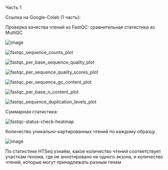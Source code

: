 Часть 1

Ссылка на Google-Colab (1 часть): 

Проверка качества чтений из FastQC: сравнительная статистика из MultiQC

![image](https://user-images.githubusercontent.com/93254228/143735315-81953ada-b85f-44c6-8b3a-b73e44f18ca0.png)

![fastqc_sequence_counts_plot](https://user-images.githubusercontent.com/93254228/143735336-d03a21fe-dc4b-4a1b-b55b-7c265e14cb42.png)

![fastqc_per_base_sequence_quality_plot](https://user-images.githubusercontent.com/93254228/143735353-e8a498ec-d81f-4613-9430-86da4dff5d2a.png)

![fastqc_per_sequence_quality_scores_plot](https://user-images.githubusercontent.com/93254228/143735374-ea6c93c2-953d-4406-84ff-3185dabe697d.png)

![fastqc_per_sequence_gc_content_plot](https://user-images.githubusercontent.com/93254228/143735386-a091a948-d915-4b96-9fbf-02179f931d80.png)

![fastqc_per_base_n_content_plot](https://user-images.githubusercontent.com/93254228/143735399-4cc74556-51b1-4eb1-b78e-21930bb5ece6.png)

![fastqc_sequence_duplication_levels_plot](https://user-images.githubusercontent.com/93254228/143735417-f8a9679f-5ceb-48ba-a2bf-aa5cf31cd6de.png)


Суммарная статистика:

![fastqc-status-check-heatmap](https://user-images.githubusercontent.com/93254228/143735445-4281022e-e9e8-4086-a3d5-fc435d0d50b8.png)

Количество уникально-картированных чтений по каждому образцу

![image](https://user-images.githubusercontent.com/93254228/143763500-a3b21a81-1052-46e7-b4a9-88d68e6abf80.png)

По статистике HTSeq узнаём, какое количество чтений соответствует участкам генома, где не аннотировано ни одного экзона, и количество чтений, которые могут принадлежать разным генам

